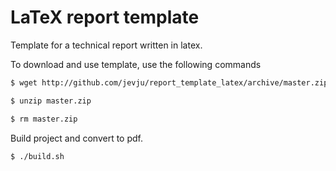 # LaTeX report template
Template for a technical report written in latex.

To download and use template, use the following commands
```bash
$ wget http://github.com/jevju/report_template_latex/archive/master.zip

$ unzip master.zip

$ rm master.zip
```

Build project and convert to pdf.
```bash
$ ./build.sh
```
